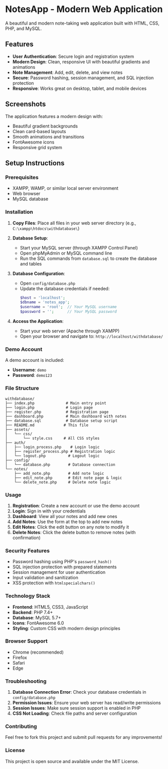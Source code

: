 # NotesApp - Modern Web Application

A beautiful and modern note-taking web application built with HTML, CSS, PHP, and MySQL.

## Features

- **User Authentication**: Secure login and registration system
- **Modern Design**: Clean, responsive UI with beautiful gradients and animations
- **Note Management**: Add, edit, delete, and view notes
- **Secure**: Password hashing, session management, and SQL injection protection
- **Responsive**: Works great on desktop, tablet, and mobile devices

## Screenshots

The application features a modern design with:
- Beautiful gradient backgrounds
- Clean card-based layouts
- Smooth animations and transitions
- FontAwesome icons
- Responsive grid system

## Setup Instructions

### Prerequisites

- XAMPP, WAMP, or similar local server environment
- Web browser
- MySQL database

### Installation

1. **Copy Files**: Place all files in your web server directory (e.g., `C:\xampp\htdocs\withdatabase\`)

2. **Database Setup**:
   - Start your MySQL server (through XAMPP Control Panel)
   - Open phpMyAdmin or MySQL command line
   - Run the SQL commands from `database.sql` to create the database and tables

3. **Database Configuration**:
   - Open `config/database.php`
   - Update the database credentials if needed:
     ```php
     $host = 'localhost';
     $dbname = 'notes_app';
     $username = 'root';  // Your MySQL username
     $password = '';      // Your MySQL password
     ```

4. **Access the Application**:
   - Start your web server (Apache through XAMPP)
   - Open your browser and navigate to: `http://localhost/withdatabase/`

### Demo Account

A demo account is included:
- **Username**: `demo`
- **Password**: `demo123`

### File Structure

```
withdatabase/
├── index.php              # Main entry point
├── login.php              # Login page
├── register.php           # Registration page
├── dashboard.php          # Main dashboard with notes
├── database.sql           # Database setup script
├── README.md             # This file
├── assets/
│   └── css/
│       └── style.css     # All CSS styles
├── auth/
│   ├── login_process.php    # Login logic
│   ├── register_process.php # Registration logic
│   └── logout.php          # Logout logic
├── config/
│   └── database.php        # Database connection
└── notes/
    ├── add_note.php        # Add note logic
    ├── edit_note.php       # Edit note page & logic
    └── delete_note.php     # Delete note logic
```

### Usage

1. **Registration**: Create a new account or use the demo account
2. **Login**: Sign in with your credentials
3. **Dashboard**: View all your notes and add new ones
4. **Add Notes**: Use the form at the top to add new notes
5. **Edit Notes**: Click the edit button on any note to modify it
6. **Delete Notes**: Click the delete button to remove notes (with confirmation)

### Security Features

- Password hashing using PHP's `password_hash()`
- SQL injection protection with prepared statements
- Session management for user authentication
- Input validation and sanitization
- XSS protection with `htmlspecialchars()`

### Technology Stack

- **Frontend**: HTML5, CSS3, JavaScript
- **Backend**: PHP 7.4+
- **Database**: MySQL 5.7+
- **Icons**: FontAwesome 6.0
- **Styling**: Custom CSS with modern design principles

### Browser Support

- Chrome (recommended)
- Firefox
- Safari
- Edge

### Troubleshooting

1. **Database Connection Error**: Check your database credentials in `config/database.php`
2. **Permission Issues**: Ensure your web server has read/write permissions
3. **Session Issues**: Make sure session support is enabled in PHP
4. **CSS Not Loading**: Check file paths and server configuration

### Contributing

Feel free to fork this project and submit pull requests for any improvements!

### License

This project is open source and available under the MIT License.
